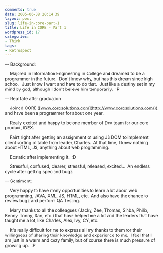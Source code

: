 ```yaml
---
comments: true
date: 2005-06-08 20:14:39
layout: post
slug: life-in-core-part-1
title: Life in CORE - Part 1
wordpress_id: 17
categories:
- Think
tags:
- Retrospect
---
```


-- Background:

    Majored in Information Engineering in College and dreamed to be a programmer in the future.  Don't know why, but has this dream since high school.  Just know I want and have to do that.  Just like a destiny set in my mind by god, although I don't believe him temporarily.  :P

-- Real fate after graduation

    Joined CORE ([www.coresolutions.com](http://www.coresolutions.com/)) and have been a programmer for about one year.

    Really excited and happy to be one member of Dev team for our core product, iDEX.

    Faint right after getting an assignment of using JS DOM to implement client sorting of table from leader, Charles.  At that time, I knew nothing about HTML, JS, anything about web programming.

    Ecstatic after implementing it.  :D

    Stressful, confused, clearer, stressful, released, excited...  An endless cycle after getting spec and bugz.

-- Sentiment:

    Very happy to have many opportunities to learn a lot about web programming, JAVA, XML, JS, HTML, etc.  And also have the chance to review bugz and perform QA Testing.

    Many thanks to all the colleagues (Jacky, Zee, Thomas, Sinba, Philip, Kenny, Tonny, Dan, etc.) that have helped me a lot and the leaders that have taught me a lot, like Charles, Alex, Ivy, CY, etc.

    It's really difficult for me to express all my thanks to them for their willingness of sharing their knowledge and experience to me.  I feel that I am just in a warm and cozy family, but of course there is much pressure of growing up.  :P
